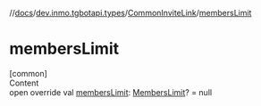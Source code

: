 //[docs](../../../index.md)/[dev.inmo.tgbotapi.types](../index.md)/[CommonInviteLink](index.md)/[membersLimit](members-limit.md)



# membersLimit  
[common]  
Content  
open override val [membersLimit](members-limit.md): [MembersLimit](../index.md#%5Bdev.inmo.tgbotapi.types%2FMembersLimit%2F%2F%2FPointingToDeclaration%2F%5D%2FClasslikes%2F625018081)? = null  



